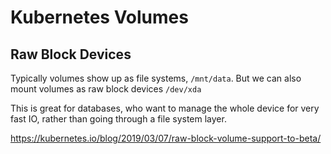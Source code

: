 # Kubernetes Volumes

## Raw Block Devices

Typically volumes show up as file systems, `/mnt/data`.  But we can also mount volumes as raw block devices `/dev/xda`

This is great for databases, who want to manage the whole device for very fast IO, rather than going through a file system layer.

https://kubernetes.io/blog/2019/03/07/raw-block-volume-support-to-beta/



